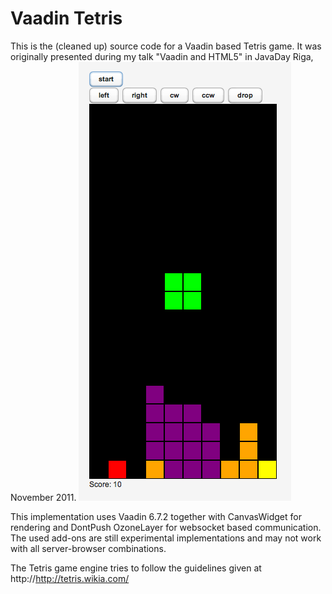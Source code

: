 Vaadin Tetris
=============

This is the (cleaned up) source code for a Vaadin based Tetris game. It was originally presented during my talk "Vaadin and HTML5" in JavaDay Riga, November 2011.
![Screenshot](vaadin-tetris-javadayriga2011.png)

This implementation uses Vaadin 6.7.2 together with CanvasWidget for rendering and DontPush OzoneLayer for websocket based communication. The used add-ons are still experimental 
implementations and may not work with all server-browser combinations. 

The Tetris game engine tries to follow the guidelines given at  http://http://tetris.wikia.com/

